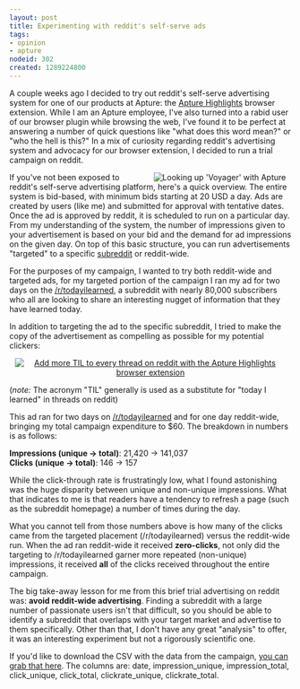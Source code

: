 ```yaml
--- 
layout: post
title: Experimenting with reddit's self-serve ads
tags: 
- opinion
- apture
nodeid: 302
created: 1289224800
---
```

A couple weeks ago I decided to try out reddit's self-serve advertising system for one of our products at Apture: the [Apture Highlights](http://apture.com/extension/) browser extension. While I am an Apture employee, I've also turned into a rabid user of our browser plugin while browsing the web, I've found it to be perfect at answering a number of quick questions like "what does this word mean?" or "who the hell is this?" In a mix of curiosity regarding reddit's advertising system and advocacy for our browser extension, I decided to run a trial campaign on reddit. 

<img src="http://agentdero.cachefly.net/unethicalblogger.com/images/voyager_def.jpg" align="right" hspace="10" alt="Looking up 'Voyager' with Apture"/> 

If you've not been exposed to reddit's self-serve advertising platform, here's a quick overview. The entire system is bid-based, with minimum bids starting at 20 USD a day. Ads are created by users (like me) and submitted for approval with tentative dates. Once the ad is approved by reddit, it is scheduled to run on a particular day. From my understanding of the system, the number of impressions given to your advertisement is based on your bid and the demand for ad impressions on the given day. On top of this basic structure, you can run advertisements "targeted" to a specific [subreddit](https://secure.wikimedia.org/wikipedia/en/wiki/Reddit#Subreddits) or reddit-wide.

For the purposes of my campaign, I wanted to try both reddit-wide and targeted ads, for my targeted portion of the campaign I ran my ad for two days on the [/r/todayilearned](http://www.reddit.com/r/todayilearned), a subreddit with nearly 80,000 subscribers who all are looking to share an interesting nugget of information that they have learned today.
<!--break-->
In addition to targeting the ad to the specific subreddit, I tried to make the copy of the advertisement as compelling as possible for my potential clickers: <br clear="all"/>
<center><a href="http://www.reddit.com/comments/duh72/add_more_til_to_every_thread_on_reddit_with_the/"><img src="http://agentdero.cachefly.net/unethicalblogger.com/images/reddit_ad_grey.jpg" hspace="10" alt="Add more TIL to every thread on reddit with the Apture Highlights browser extension"/></a></center> 

(*note:* The acronym "TIL" generally is used as a substitute for "today I learned" in threads on reddit)


This ad ran for two days on [/r/todayilearned](http://www.reddit.com/r/todayilearned) and for one day reddit-wide, bringing my total campaign expenditure to $60. The breakdown in numbers is as follows:


**Impressions (unique -> total)**: 21,420	->    141,037	
**Clicks (unique -> total)**: 146	->    157


While the click-through rate is frustratingly low, what I found astonishing was the huge disparity between unique and non-unique impressions. What that indicates to me is that readers have a tendency to refresh a page (such as the subreddit homepage) a number of times during the day. 

What you cannot tell from those numbers above is how many of the clicks came from the targeted placement (/r/todayilearned) versus the reddit-wide run. When the ad ran reddit-wide it received **zero-clicks**, not only did the targeting to /r/todayilearned garner more repeated (non-unique) impressions, it received **all** of the clicks received throughout the entire campaign.


The big take-away lesson for me from this brief trial advertising on reddit was: **avoid reddit-wide advertising**. Finding a subreddit with a large number of passionate users isn't that difficult, so you should be able to identify a subreddit that overlaps with your target market and advertise to them specifically. Other than that, I don't have any great "analysis" to offer, it was an interesting experiment but not a rigorously scientific one.

If you'd like to download the CSV with the data from the campaign, [you can grab that here](http://agentdero.cachefly.net/unethicalblogger.com/reddit_ad_results.csv). The columns are: date, impression_unique, impression_total, click_unique, click_total, clickrate_unique, clickrate_total.
